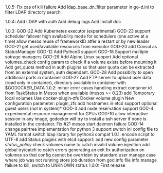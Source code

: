 1.0.5:
    Fix cas of kill failure
    Add ldap_base_dn_filter parameter in go-d.ini to filter LDAP directory search

1.0.4:
    Add LDAP with auth
    Add debug logs
    Add install doc

1.0.3:
    GOD-22 Add Kubernetes executor (experimental)
    GOD-23 support scheduler failover
        high availability mode for schedulers (one active at a time)
        allow mesos reuse of frameworkID atfer a restart or by new leader
    GOD-21 get used/available resources from executor
    GOD-20 add Consul as StatusManager
    GOD-12 Add Python3 support
    GOD-18 Support multiple sotrage managers
    GOD-26 Add Alpine Linux support
    Add optional volumes_check config param to check if a volume exists before mounting it
    Add get_quota method in auth plugins so that user quota can be extracted from an external system, auth dependant.
    GOD-28 Add possiblity to open additional ports in container
    GOD-27 Add FTP server to upload user data (read only in container), directory available in container with $GODOCKER_DATA
1.0.2:
    minor error cases handling
    extract container id from TaskStatus in Mesos when available (mesos >= 0.23)
    add Temporary local volumes
        Use docker-plugin-zfs Docker volume plugin
        New configuration parameter: plugin_zfs
    add hostnames in etcd
    support optional guest users (not in system)*
    GOD-3 add node reservation support
    GOD-4 experimental resource management for GPUs
    GOD-10 allow interactive session in any image, godocker will try to install
         a ssh server if none is installed in the container.
    Fix #21 mesos start daemon failure
    GOD-14 change pairtree implementation for python 3 support
    switch ini config file to YAML format
    switch ldap library for python3 compat
1.0.1:
    encode script to UTF-8
    add Status plugins with etcd support: add new config parameter *status_policy*
    check volumes name to catch invalid volume injection
    add global try/catch to catch errors generating an exit
    fix authorization on volumes so that config cannot be overriden by standard user
    manage case where job was not running
    store job duration from god.info file info
    manage failure to kill, switch to UNKNOWN status
1.0.0: First release
